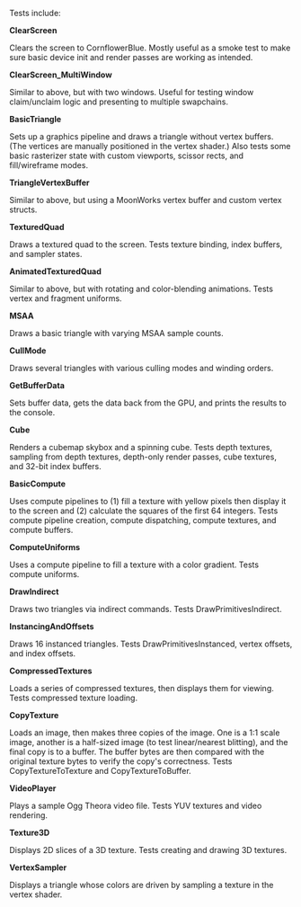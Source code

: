 Tests include:

**ClearScreen**

Clears the screen to CornflowerBlue. Mostly useful as a smoke test to make sure basic device init and render passes are working as intended.

**ClearScreen_MultiWindow**

Similar to above, but with two windows. Useful for testing window claim/unclaim logic and presenting to multiple swapchains.

**BasicTriangle**

Sets up a graphics pipeline and draws a triangle without vertex buffers. (The vertices are manually positioned in the vertex shader.) Also tests some basic rasterizer state with custom viewports, scissor rects, and fill/wireframe modes.

**TriangleVertexBuffer**

Similar to above, but using a MoonWorks vertex buffer and custom vertex structs.

**TexturedQuad**

Draws a textured quad to the screen. Tests texture binding, index buffers, and sampler states.

**AnimatedTexturedQuad**

Similar to above, but with rotating and color-blending animations. Tests vertex and fragment uniforms.

**MSAA**

Draws a basic triangle with varying MSAA sample counts.

**CullMode**

Draws several triangles with various culling modes and winding orders.

**GetBufferData**

Sets buffer data, gets the data back from the GPU, and prints the results to the console.

**Cube**

Renders a cubemap skybox and a spinning cube. Tests depth textures, sampling from depth textures, depth-only render passes, cube textures, and 32-bit index buffers.

**BasicCompute**

Uses compute pipelines to (1) fill a texture with yellow pixels then display it to the screen and (2) calculate the squares of the first 64 integers. Tests compute pipeline creation, compute dispatching, compute textures, and compute buffers.

**ComputeUniforms**

Uses a compute pipeline to fill a texture with a color gradient. Tests compute uniforms.

**DrawIndirect**

Draws two triangles via indirect commands. Tests DrawPrimitivesIndirect.

**InstancingAndOffsets**

Draws 16 instanced triangles. Tests DrawPrimitivesInstanced, vertex offsets, and index offsets.

**CompressedTextures**

Loads a series of compressed textures, then displays them for viewing. Tests compressed texture loading.

**CopyTexture**

Loads an image, then makes three copies of the image. One is a 1:1 scale image, another is a half-sized image (to test linear/nearest blitting), and the final copy is to a buffer. The buffer bytes are then compared with the original texture bytes to verify the copy's correctness. Tests CopyTextureToTexture and CopyTextureToBuffer.

**VideoPlayer**

Plays a sample Ogg Theora video file. Tests YUV textures and video rendering.

**Texture3D**

Displays 2D slices of a 3D texture. Tests creating and drawing 3D textures.

**VertexSampler**

Displays a triangle whose colors are driven by sampling a texture in the vertex shader.
